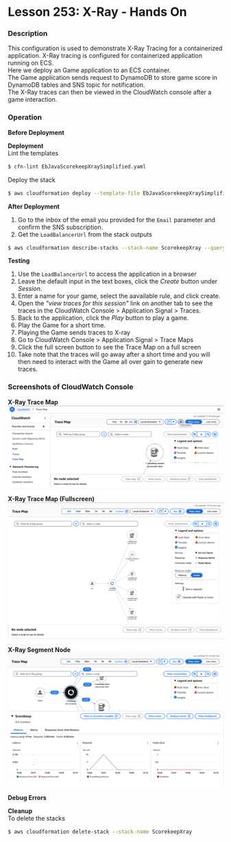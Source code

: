 # Lesson 253: X-Ray - Hands On

### Description

This configuration is used to demonstrate X-Ray Tracing for a containerized application. X-Ray tracing is configured for containerized application running on ECS.   
Here we deploy an Game application to an ECS container.  
The Game application sends request to DynamoDB to store game score in DynamoDB tables and SNS topic for notification.  
The X-Ray traces can then be viewed in the CloudWatch console after a game interaction.  

### Operation

**Before Deployment**

**Deployment**  
Lint the templates

```bash
$ cfn-lint EbJavaScorekeepXraySimplified.yaml
```

Deploy the stack

```bash
$ aws cloudformation deploy --template-file EbJavaScorekeepXraySimplified.yaml  --stack-name ScorekeepXray --parameter-overrides file://private-parameters.json --capabilities CAPABILITY_NAMED_IAM --disable-rollback
```

**After Deployment**  
1. Go to the inbox of the email you provided for the `Email` parameter and confirm the SNS subscription.  
2. Get the `LoadBalancerUrl` from the stack outputs
```bash
$ aws cloudformation describe-stacks --stack-name ScorekeepXray --query "Stacks[0].Outputs" --no-cli-pager
```

**Testing**

1. Use the `LoadBalancerUrl` to access the application in a browser
2. Leave the default input in the text boxes, click the _Create_ button under _Session_.
3. Enter a name for your game, select the aavailable rule, and click create.
4. Open the _"view traces for this session"_ link on another tab to see the traces in the CloudWatch Console > Application Signal > Traces.
5. Back to the application, click the _Play_ button to play a game.
6. Play the Game for a short time.
7. Playing the Game sends traces to X-ray
8. Go to CloudWatch Console > Application Signal > Trace Maps
9. Click the full screen button to see the Trace Map on a full screen
10. Take note that the traces will go away after a short time and you will then need to interact with the Game all over gain to generate new traces.  

### Screenshots of CloudWatch Console

__X-Ray Trace Map__  
![](console-snapshots/xray-trace-map.png)  

__X-Ray Trace Map (Fullscreen)__  
![](console-snapshots/xray-trace-map-fullscreen.png)

__X-Ray Segment Node__  
![](console-snapshots/xray-node-metrics.png)

**Debug Errors**

**Cleanup**  
To delete the stacks

```bash
$ aws cloudformation delete-stack --stack-name ScorekeepXray
```
